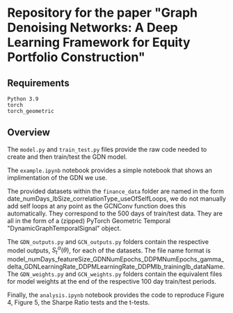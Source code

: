 # Repository for the paper "Graph Denoising Networks: A Deep Learning Framework for Equity Portfolio Construction"



## Requirements
```
Python 3.9
torch
torch_geometric
```
## Overview
The ```model.py``` and ```train_test.py``` files provide the raw code needed to create and then train/test the GDN model.

The ```example.ipynb``` notebook provides a simple notebook that shows an implimentation of the GDN we use.

The provided datasets within the ```finance_data``` folder are named in the form date_numDays_lbSize_correlationType_useOfSelfLoops, we do not manually add self loops at any point as the GCNConv function does this automatically. They correspond to the 500 days of train/test data. They are all in the form of a (zipped) PyTorch Geometric Temporal "DynamicGraphTemporalSignal" object.

The ```GDN_outputs.py``` and ```GCN_outputs.py``` folders contain the respective model outputs, $S_t^\alpha(\theta)$, for each of the datasets. The file name format is model_numDays_featureSize_GDNNumEpochs_DDPMNumEpochs_gamma_delta_GDNLearningRate_DDPMLearningRate_DDPMlb_traininglb_dataName. The ```GDN_weights.py``` and ```GCN_weights.py``` folders contain the equivalent files for model weights at the end of the respective 100 day train/test periods.

Finally, the ```analysis.ipynb``` notebook provides the code to reproduce Figure 4, Figure 5, the Sharpe Ratio tests and the t-tests.
